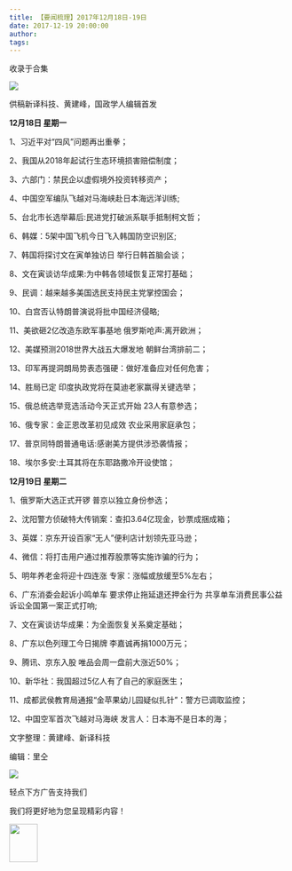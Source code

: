 ```yaml
---
title: 【要闻梳理】2017年12月18日-19日
date: 2017-12-19 20:00:00
author: 
tags: 
---
```



收录于合集

<img src='/images/3894/2.gif' width='auto' />

  

  

供稿新译科技、黄建峰，国政学人编辑首发

  

 **12月18日 星期一**

1、习近平对“四风”问题再出重拳；

2、我国从2018年起试行生态环境损害赔偿制度；

3、六部门：禁民企以虚假境外投资转移资产；

4、中国空军编队飞越对马海峡赴日本海远洋训练;

5、台北市长选举幕后:民进党打破派系联手抵制柯文哲；

6、韩媒：5架中国飞机今日飞入韩国防空识别区;

7、韩国将探讨文在寅单独访日 举行日韩首脑会谈；

8、文在寅谈访华成果:为中韩各领域恢复正常打基础；

9、民调：越来越多美国选民支持民主党掌控国会；

10、白宫否认特朗普演说将批中国经济侵略;

11、美欲砸2亿改造东欧军事基地 俄罗斯呛声:离开欧洲；

12、美媒预测2018世界大战五大爆发地 朝鲜台湾排前二；

13、印军再提洞朗局势表态强硬：做好准备应对任何危害；

14、胜局已定 印度执政党将在莫迪老家赢得关键选举；

15、俄总统选举竞选活动今天正式开始 23人有意参选；

16、俄专家：金正恩改革初见成效 农业采用家庭承包；

17、普京同特朗普通电话:感谢美方提供涉恐袭情报；

18、埃尔多安:土耳其将在东耶路撒冷开设使馆；

 **12月19日 星期二**

1、俄罗斯大选正式开锣 普京以独立身份参选；

2、沈阳警方侦破特大传销案：查扣3.64亿现金，钞票成捆成箱；

3、英媒：京东开设百家“无人”便利店计划领先亚马逊；

4、微信：将打击用户通过推荐股票等实施诈骗的行为；

5、明年养老金将迎十四连涨 专家：涨幅或放缓至5%左右；

6、广东消委会起诉小鸣单车 要求停止拖延退还押金行为 共享单车消费民事公益诉讼全国第一案正式打响;

7、文在寅谈访华成果：为全面恢复关系奠定基础；

8、广东以色列理工今日揭牌 李嘉诚再捐1000万元；

9、腾讯、京东入股 唯品会周一盘前大涨近50%；

10、新华社：我国超过5亿人有了自己的家庭医生；

11、成都武侯教育局通报“金苹果幼儿园疑似扎针”：警方已调取监控；

12、中国空军首次飞越对马海峡 发言人：日本海不是日本的海；

文字整理：黄建峰、新译科技

编辑：里仝

  

  

  

  

<img src='/images/3894/3.gif' width='auto' />

  

  

轻点下方广告支持我们

我们将更好地为您呈现精彩内容！

<img src='/images/3894/4.gif' width='51' height='69' />

  

  

  

